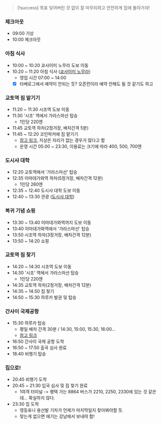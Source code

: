 > [!success] 목표
> 잊어버린 것 없이 잘 마무리하고 안전하게 집에 돌아가자!

### 체크아웃
- 09:00 기상
- 10:00 체크아웃
### 아침 식사
- 10:00 ~ 10:20 쿄사이미 노무라 도보 이동
- 10:20 ~ 11:20 아침 식사 ([쿄사이미 노무라](https://www.google.co.kr/maps/place/Kyosaimi+Nomura/@35.0161202,135.7511464,14z/data=!3m1!5s0x600102d6dc6ef987:0xa9cdc4232cf35a00!4m6!3m5!1s0x6001089b23dd1247:0x3e21365e0fb24c18!8m2!3d35.0060471!4d135.7587177!16s%2Fg%2F11b8_v7ms6?entry=ttu&g_ep=EgoyMDI0MTEwNi4wIKXMDSoASAFQAw%3D%3D))
	- 영업 시간 07:00 ~ 14:00
	- [x] 타베로그에서 예약이 안되는 듯? 오픈런이라 예약 안해도 될 것 같기도 하고
### 교토역 짐 맡기기
- 11:20 ~ 11:30 시조역 도보 이동
- 11:30 '시조' 역에서 가라스마선 탑승
	- 1인당 220엔
- 11:45 교토역 하차(2정거장, 배차간격 5분)
- 11:45 ~ 12:20 코인락커에 짐 맡기기
	- [참고 링크](https://blog.naver.com/smaywhjh/223640072668), 지상은 자리가 없는 경우가 많다고 함
	- 운영 시간 05:00 ~ 23:30, 이용료는 크기에 따라 400, 500, 700엔
### 도시샤 대학
- 12:20 교토역에서 '가라스마선' 탑승
- 12:35 이마데가와역 하차(5정거장,  배차간격 12분)
	- 1인당 260엔
- 12:35 ~ 12:40 도시샤 대학 도보 이동
- 12:40 ~ 13:30 관광 ([도시샤 대학](https://www.google.co.kr/maps/place/%EB%8F%84%EC%8B%9C%EC%83%A4+%EB%8C%80%ED%95%99/@35.0300916,135.7581134,17z/data=!3m1!4b1!4m6!3m5!1s0x60010871f6957ca1:0xd58996a9ee7ea648!8m2!3d35.0300916!4d135.7606883!16zL20vMDI0bWJo?entry=ttu&g_ep=EgoyMDI0MTEwNi4wIKXMDSoASAFQAw%3D%3D))
### 복귀 기념 쇼핑
- 13:30 ~ 13:40 이마데가와역까지 도보 이동
- 13:40 이마데가와역에서 '가라스마선' 탑승
- 13:50 시조역 하차(3정거장, 배차간격 12분)
- 13:50 ~ 14:20 쇼핑
### 교토역 짐 찾기
- 14:20 ~ 14:30 시조역 도보 이동
- 14:30 '시조' 역에서 가라스마선 탑승
	- 1인당 220엔
- 14:35 교토역 하차(2정거장, 배차간격 12분)
- 14:35 ~ 14:50 짐 찾기
- 14:50 ~ 15:30 하루카 발권 및 탑승
### 간사이 국제공항
- 15:30 하루카 탑승
	- 평일 배차 간격 30분 / 14:30, 15:00, 15:30, 16:00...
	- [참고 링크](https://blog.naver.com/dxsuckit69/223479218722)
- 16:50 간사이 국제 공항 도착
- 16:50 ~ 17:50 출국 심사 완료
- 18:40 비행기 탑승
### 집으로!
- 20:45 비행기 도착
- 20:45 ~ 21:30 입국 심사 및 짐 찾기 완료
	- 1여객 터미널 -> 평택 가는 8864 버스가 2210, 2250, 2330에 있는 것 같은데... 
	  확실하지 않다.
- 23:30 집 도착
	- 영등포나 용산발 기차가 언제가 마지막일지 찾아봐야할 듯.
	- 맞는게 없으면 애기는 강남에서 보내야 함!